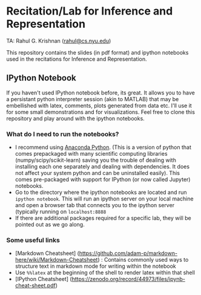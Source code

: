 # Recitation/Lab for Inference and Representation 
 
TA: Rahul G. Krishnan (rahul@cs.nyu.edu)

This repository contains the slides (in pdf format) and ipython notebooks used in the recitations for 
Inference and Representation. 

## IPython Notebook

If you haven't used IPython notebook before, its great. It allows you to have a persistant
python interpreter session (akin to MATLAB) that may be embellished with latex, comments, plots generated from data etc.
I'll use it for some small demonstrations and for visualizations. Feel free to clone this repository and play around
with the ipython notebooks.

### What do I need to run the notebooks?

* I recommend using [Anaconda Python](https://www.continuum.io/downloads). (This is a version of python that comes prepackaged with many scientific 
computing libraries (numpy/scipy/scikit-learn) saving you the trouble of dealing with installing each one separately and dealing with dependencies. It does not affect your system python and can be 
uninstalled easily). This comes pre-packaged with support for IPython (or now called Jupyter) notebooks. 
* Go to the directory where the ipython notebooks are located and run ``ipython notebook``. This will run an ipython server on your local machine and open a browser tab that connects you to the ipython server (typically running on
``localhost:8888``
* If there are additional packages required for a specific lab, they will be pointed out as we go along. 

### Some useful links

* [Markdown Cheatsheet] (https://github.com/adam-p/markdown-here/wiki/Markdown-Cheatsheet) : Contains commonly used ways to structure text in markdown mode for writing within the notebook
* Use ``%%latex`` at the beginning of the shell to render latex within that shell 
* [IPython Cheatsheet] (https://zenodo.org/record/44973/files/ipynb-cheat-sheet.pdf)

